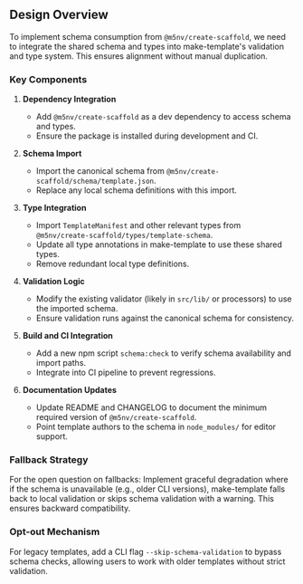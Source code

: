 ## Design Overview

To implement schema consumption from `@m5nv/create-scaffold`, we need to integrate the shared schema and types into make-template's validation and type system. This ensures alignment without manual duplication.

### Key Components

1. **Dependency Integration**
   - Add `@m5nv/create-scaffold` as a dev dependency to access schema and types.
   - Ensure the package is installed during development and CI.

2. **Schema Import**
   - Import the canonical schema from `@m5nv/create-scaffold/schema/template.json`.
   - Replace any local schema definitions with this import.

3. **Type Integration**
   - Import `TemplateManifest` and other relevant types from `@m5nv/create-scaffold/types/template-schema`.
   - Update all type annotations in make-template to use these shared types.
   - Remove redundant local type definitions.

4. **Validation Logic**
   - Modify the existing validator (likely in `src/lib/` or processors) to use the imported schema.
   - Ensure validation runs against the canonical schema for consistency.

5. **Build and CI Integration**
   - Add a new npm script `schema:check` to verify schema availability and import paths.
   - Integrate into CI pipeline to prevent regressions.

6. **Documentation Updates**
   - Update README and CHANGELOG to document the minimum required version of `@m5nv/create-scaffold`.
   - Point template authors to the schema in `node_modules/` for editor support.

### Fallback Strategy
For the open question on fallbacks: Implement graceful degradation where if the schema is unavailable (e.g., older CLI versions), make-template falls back to local validation or skips schema validation with a warning. This ensures backward compatibility.

### Opt-out Mechanism
For legacy templates, add a CLI flag `--skip-schema-validation` to bypass schema checks, allowing users to work with older templates without strict validation.